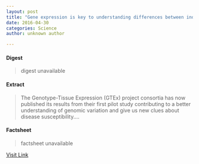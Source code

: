 ```yaml
---
layout: post
title: "Gene expression is key to understanding differences between individuals and disease susceptibility"
date: 2016-04-30
categories: Science
author: unknown author

---
```



#### Digest
>digest unavailable

#### Extract
>The Genotype-Tissue Expression (GTEx) project consortia has now published its results from their first pilot study contributing to a better understanding of genomic variation and give us new clues about disease susceptibility....

#### Factsheet
>factsheet unavailable

[Visit Link](http://feeds.sciencedaily.com/~r/sciencedaily/~3/rKFbkkb9rt4/150507145134.htm)


